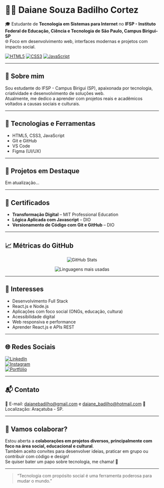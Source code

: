 # 👩‍💻 Daiane Souza Badilho Cortez

🎓 Estudante de **Tecnologia em Sistemas para Internet** no **IFSP - Instituto Federal de Educação, Ciência e Tecnologia de São Paulo, Campus Birigui-SP**  
🌐 Foco em desenvolvimento web, interfaces modernas e projetos com impacto social.

[![HTML5](https://img.shields.io/badge/HTML5-E34F26?style=for-the-badge&logo=html5&logoColor=white)](https://developer.mozilla.org/pt-BR/docs/Web/HTML)
[![CSS3](https://img.shields.io/badge/CSS3-1572B6?style=for-the-badge&logo=css3&logoColor=white)](https://developer.mozilla.org/pt-BR/docs/Web/CSS)
[![JavaScript](https://img.shields.io/badge/JavaScript-F7DF1E?style=for-the-badge&logo=javascript&logoColor=black)](https://developer.mozilla.org/pt-BR/docs/Web/JavaScript)

---

## 🌟 Sobre mim

Sou estudante do IFSP - Campus Birigui (SP), apaixonada por tecnologia, criatividade e desenvolvimento de soluções web.  
Atualmente, me dedico a aprender com projetos reais e acadêmicos voltados a causas sociais e culturais.

---

## 🚀 Tecnologias e Ferramentas

- HTML5, CSS3, JavaScript
- Git e GitHub
- VS Code
- Figma (UI/UX)

---

## 📂 Projetos em Destaque

Em atualização...

---

## 📜 Certificados

- **Transformação Digital** – MIT Professional Education
- **Lógica Aplicada com Javascript** – DIO  
- **Versionamento de Código com Git e GitHub** – DIO  

---

## 📈 Métricas do GitHub

<p align="center">
  <img src="https://github-readme-stats.vercel.app/api?username=daianebadilhocortez&show_icons=true&theme=tokyonight&count_private=true" alt="GitHub Stats" />
</p>

<p align="center">
  <img src="https://github-readme-stats.vercel.app/api/top-langs/?username=daianebadilhocortez&layout=compact&theme=tokyonight" alt="Linguagens mais usadas" />
</p>

---

## 🎯 Interesses

- Desenvolvimento Full Stack
- React.js e Node.js
- Aplicações com foco social (ONGs, educação, cultura)
- Acessibilidade digital
- Web responsiva e performance
- Aprender React.js e APIs REST

---

## 🌐 Redes Sociais

[![LinkedIn](https://img.shields.io/badge/LinkedIn-0077B5?style=flat&logo=linkedin&logoColor=white)](...)  
[![Instagram](https://img.shields.io/badge/Instagram-E4405F?style=flat&logo=instagram&logoColor=white)](https://instagram.com/daianebadilho)  
[![Portfólio](https://img.shields.io/badge/Portfólio-000000?style=flat&logo=notion&logoColor=white)](...)

---

## 📬 Contato

📧 E-mail: daianebadilho@gmail.com e daiane_badilho@hotmail.com
📍 Localização: Araçatuba - SP. 

---

## 🤝 Vamos colaborar?

Estou aberta a **colaborações em projetos diversos, principalmente com foco na área social, educacional e cultural**.  
Também aceito convites para desenvolver ideias, praticar em grupo ou contribuir com código e design!  
Se quiser bater um papo sobre tecnologia, me chama! 💬

---

> “Tecnologia com propósito social é uma ferramenta poderosa para mudar o mundo.” 

